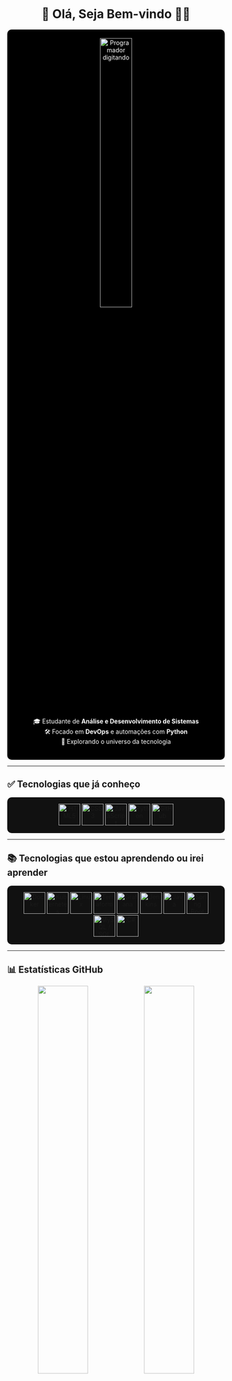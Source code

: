 <h1 align="center">🚀 Olá, Seja Bem-vindo 👨‍🚀</h1>

<div align="center" style="background-color:#000000; color:#ffffff; padding:20px; border-radius:10px;">
  <img src="https://media.giphy.com/media/qgQUggAC3Pfv687qPC/giphy.gif" alt="Programador digitando" width="40%" />
  
  <p>
    🎓 Estudante de <strong>Análise e Desenvolvimento de Sistemas</strong><br>
    🛠️ Focado em <strong>DevOps</strong> e automações com <strong>Python</strong><br>
    🌌 Explorando o universo da tecnologia
  </p>
</div>

---

## ✅ Tecnologias que já conheço

<div align="center" style="background-color:#111111; padding:15px; border-radius:10px;">
  <img src="https://cdn.jsdelivr.net/gh/devicons/devicon/icons/html5/html5-original.svg" title="HTML5" width="50" />
  <img src="https://cdn.jsdelivr.net/gh/devicons/devicon/icons/css3/css3-original.svg" title="CSS3" width="50" />
  <img src="https://cdn.jsdelivr.net/gh/devicons/devicon/icons/javascript/javascript-original.svg" title="JavaScript" width="50" />
  <img src="https://cdn.jsdelivr.net/gh/devicons/devicon/icons/python/python-original.svg" title="Python" width="50" />
  <img src="https://cdn.jsdelivr.net/gh/devicons/devicon/icons/github/github-original.svg" title="GitHub" width="50" />
</div>

---

## 📚 Tecnologias que estou aprendendo ou irei aprender

<div align="center" style="background-color:#111111; padding:15px; border-radius:10px;">
  <img src="https://cdn.jsdelivr.net/gh/devicons/devicon/icons/docker/docker-original.svg" title="Docker" width="50" />
  <img src="https://cdn.jsdelivr.net/gh/devicons/devicon/icons/kubernetes/kubernetes-plain.svg" title="Kubernetes" width="50" />
  <img src="https://cdn.jsdelivr.net/gh/devicons/devicon/icons/linux/linux-original.svg" title="Linux" width="50" />
  <img src="https://cdn.jsdelivr.net/gh/devicons/devicon/icons/terraform/terraform-original.svg" title="Terraform" width="50" />
  <img src="https://cdn.jsdelivr.net/gh/devicons/devicon/icons/grafana/grafana-original.svg" title="Grafana" width="50" />
  <img src="https://cdn.jsdelivr.net/gh/devicons/devicon/icons/jenkins/jenkins-original.svg" title="Jenkins" width="50" />
  <img src="https://cdn.jsdelivr.net/gh/devicons/devicon/icons/java/java-original.svg" title="Java" width="50" />
  <img src="https://cdn.jsdelivr.net/gh/devicons/devicon/icons/spring/spring-original.svg" title="Spring Boot" width="50" />
  <img src="https://cdn.jsdelivr.net/gh/devicons/devicon/icons/mysql/mysql-original.svg" title="MySQL / SQL" width="50" />
  <img src="https://cdn.jsdelivr.net/gh/devicons/devicon/icons/csharp/csharp-original.svg" title="C#" width="50" />
</div>




---

## 📊 Estatísticas GitHub

<p align="center">
  <img src="https://github-readme-stats.vercel.app/api?username=ferreirads&show_icons=true&theme=tokyonight&hide_border=true&border_radius=20" width="48%">
  <img src="https://github-readme-stats.vercel.app/api/top-langs/?username=ferreirads&layout=compact&theme=tokyonight&hide_border=true&border_radius=20" width="48%">
</p>



## 🔥 Atividade Contínua

<p align="center">
  <img src="https://github-readme-streak-stats.herokuapp.com/?user=ferreirads&theme=tokyonight&hide_border=true&border_radius=20" />
</p>

---

## 👽 Terminal Futurista

<p align="center">
  <img src="https://readme-typing-svg.demolab.com?font=Fira+Code&size=24&pause=700&color=39FF14&background=0D1117&center=true&vCenter=true&width=900&lines=Iniciando+projetos+com+Python+e+DevOps...;Automatizando+o+futuro+com+tecnologia!;Construindo+sistemas+eficientes+e+inovadores!" />
</p>


---

## 🌐 Conecte-se comigo

<p align="center">
  <a href="https://www.linkedin.com/in/www.linkedin.com/in/euclides-ferreira-7815a0187/" target="_blank">
    <img alt="LinkedIn" src="https://img.shields.io/badge/-LinkedIn-0A66C2?style=for-the-badge&logo=linkedin&logoColor=white">
  </a>
  <a href="mailto:euclidesanalistati@gmail.com">
    <img alt="Email" src="https://img.shields.io/badge/-Email-D14836?style=for-the-badge&logo=gmail&logoColor=white">
  </a>
</p>

---
